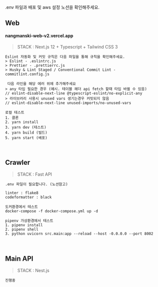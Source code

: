 .env 파일과 배포 및 aws 설정 노션을 확인해주세요.


## Web

#### nangmanski-web-v2.vercel.app

> STACK : Next.js 12 + Typescript + Tailwind CSS 3
  
```
Eslint 자동화 및 커밋 규칙은 다음 파일을 통해 규칙을 확인해주세요.
> Eslint - .eslintrc.js
> Prettier - .prettierrc.js
> Husky & Lint Staged / Conventional Commit Lint - commitlint.config.js

 다음 라인을 해당 에러 위에 추가해주세요
> any 타입 필요한 경우 (예시. 테이블 헤더 api fetch 할때 타입 바뀔 수 있음)
// eslint-disable-next-line @typescript-eslint/no-explicit-any
> 라이브러리 사용시 unused vars 생기는경우 커밋되지 않음
// eslint-disable-next-line unused-imports/no-unused-vars

로컬 테스트
1. 클론
2. yarn install
3. yarn dev (테스트)
4. yarn build (빌드)
5. yarn start (배포)

```


<br />

## Crawler

> STACK : Fast API

```
.env 파일이 필요합니다. (노션참고)

linter : flake8
codeformatter : black

도커환경에서 테스트
docker-compose -f docker-compose.yml up -d

pipenv 가상환경에서 테스트
1. pipenv install
2. pipenv shell
3. python uvicorn src.main:app --reload --host -0.0.0.0 --port 8002

```

<br />

## Main API

> STACK : Nest.js

```
진행중
```
